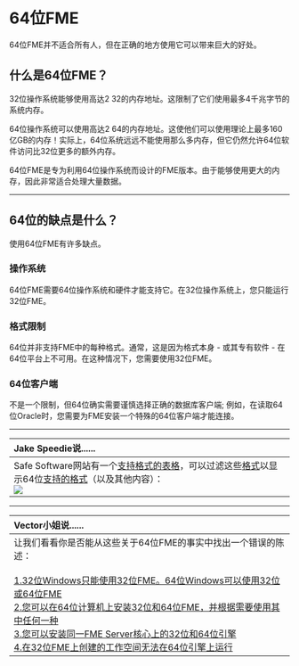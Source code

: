 # 64位FME

64位FME并不适合所有人，但在正确的地方使用它可以带来巨大的好处。

## 什么是64位FME？

32位操作系统能够使用高达2 32的内存地址。这限制了它们使用最多4千兆字节的系统内存。

64位操作系统可以使用高达2 64的内存地址。这使他们可以使用理论上最多160亿GB的内存！实际上，64位系统远远不能使用那么多内存，但它仍然允许64位软件访问比32位更多的额外内存。

64位FME是专为利用64位操作系统而设计的FME版本。由于能够使用更大的内存，因此非常适合处理大量数据。

---

## 64位的缺点是什么？

使用64位FME有许多缺点。

### 操作系统

64位FME需要64位操作系统和硬件才能支持它。在32位操作系统上，您只能运行32位FME。

### 格式限制

64位并非支持FME中的每种格式。通常，这是因为格式本身 - 或其专有软件 - 在64位平台上不可用。在这种情况下，您需要使用32位FME。

### 64位客户端

不是一个限制，但64位确实需要谨慎选择正确的数据库客户端; 例如，在读取64位Oracle时，您需要为FME安装一个特殊的64位客户端才能连接。

---

| Jake Speedie说...... |
|:---|
| Safe Software网站有一个[支持格式的表格](http://safe.com/integrate)，可以过滤这些[格式](http://safe.com/integrate)以显示64位[支持的格式](http://safe.com/integrate)（以及其他内容）：  <br> ![](../../DesktopAdvanced2WorkspaceDesign/Images/Img2.001.FormatsListOnWebSite.png) |
  

---

| Vector小姐说...... |
| :--- |
| 让我们看看你是否能从这些关于64位FME的事实中找出一个错误的陈述：<br><br>[1.32位Windows只能使用32位FME。64位Windows可以使用32位或64位FME](http://52.73.3.37/fmedatastreaming/Manual/QAResponse2017.fmw?chapter=12&question=1&answer=1&DestDataset_TEXTLINE=C%3A%5CFMEOutput%5CQAResponse.html)<br>[2.您可以在64位计算机上安装32位和64位FME，并根据需要使用其中任何一种](http://52.73.3.37/fmedatastreaming/Manual/QAResponse2017.fmw?chapter=12&question=1&answer=2&DestDataset_TEXTLINE=C%3A%5CFMEOutput%5CQAResponse.html)<br>[3.您可以安装同一FME Server核心上的32位和64位引擎](http://52.73.3.37/fmedatastreaming/Manual/QAResponse2017.fmw?chapter=12&question=1&answer=3&DestDataset_TEXTLINE=C%3A%5CFMEOutput%5CQAResponse.html)<br>[4.在32位FME上创建的工作空间无法在64位引擎上运行](http://52.73.3.37/fmedatastreaming/Manual/QAResponse2017.fmw?chapter=12&question=1&answer=4&DestDataset_TEXTLINE=C%3A%5CFMEOutput%5CQAResponse.html)  |

